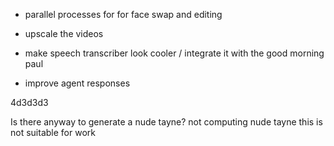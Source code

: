 - parallel processes for for face swap and editing
- upscale the videos

- make speech transcriber look cooler / integrate it with the good morning paul
- improve agent responses


4d3d3d3



Is there anyway to generate a nude tayne?
not computing
nude tayne
this is not suitable for work